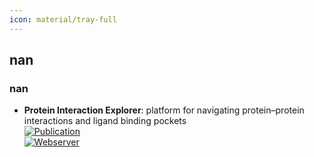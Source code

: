 ```yaml
---
icon: material/tray-full
---
```



## **nan**
### **nan**
- **Protein Interaction Explorer**: platform for navigating protein–protein interactions and ligand binding pockets  
	[![Publication](https://img.shields.io/badge/Publication-Citations:0-blue?style=for-the-badge&logo=bookstack)](https://doi.org/10.1093/bioinformatics/btae414)  
	[![Webserver](https://img.shields.io/badge/Webserver-online-brightgreen?style=for-the-badge&logo=cachet&logoColor=65FF8F)](https://ippidb.pasteur.fr/targetcentric/)  
